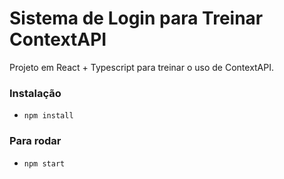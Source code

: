 # Sistema de Login para Treinar ContextAPI

Projeto em React + Typescript para treinar o uso de ContextAPI.

### Instalação
- `npm install`

### Para rodar 
- `npm start`